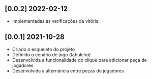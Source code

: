 ## [0.0.2] 2022-02-12
- Implementadas as verificações de vitória

## [0.0.1] 2021-10-28
- Criado o esqueleto do projeto
- Definido o cenário de jogo (tabuleiro)
- Desenvolvida a funcionalidade do clique para adicionar peça de jogadores
- Desenvolvida a alternância entre peças de jogadores
